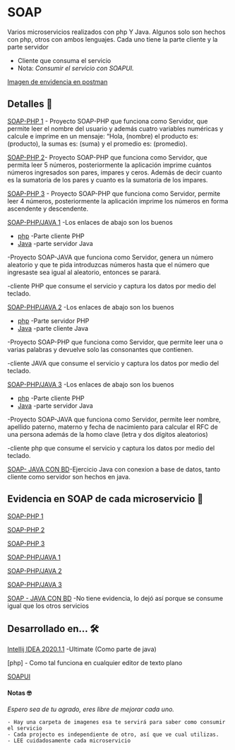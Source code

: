 # SOAP

Varios microservicios realizados con php Y Java.
Algunos solo son hechos con php, otros con ambos lenguajes. 
Cada uno tiene la parte cliente y la parte servidor


  - Cliente que consuma el servicio
  - Nota:  _Consumir el servicio con SOAPUI._

[Imagen de envidencia en postman](https://github.com/UrielRivera2000/XML-RPC2/blob/main/EvidenciaEnPostman.png) 
## Detalles  🚀

[SOAP-PHP 1](https://github.com/UrielRivera2000/SOAP/tree/main/PHP/SOAPEJ1) - Proyecto SOAP-PHP que funciona como Servidor, que permite leer el nombre del usuario y además cuatro variables numéricas y calcule e imprime en un mensaje: “Hola, (nombre) el producto es: (producto), la sumas es: (suma) y el promedio es: (promedio).

[SOAP-PHP 2](https://github.com/UrielRivera2000/SOAP/tree/main/PHP/SOAPEJE2)- Proyecto SOAP-PHP que funciona como Servidor, que permita leer 5 números, posteriormente la aplicación imprime cuántos números ingresados son pares, impares y ceros. Además de decir cuanto es la sumatoria de los pares y cuanto es la sumatoria de los impares.

[SOAP-PHP 3](https://github.com/UrielRivera2000/SOAP/tree/main/PHP/SOAPEJ3) - Proyecto SOAP-PHP que funciona como Servidor, permite leer 4 números, posteriormente la aplicación imprime los números en forma ascendente y descendente.

[SOAP-PHP/JAVA 1](.) -Los enlaces de abajo son los buenos
  - [php](https://github.com/UrielRivera2000/SOAP/tree/main/PHP/SOAPJAVA2) -Parte cliente PHP 
  - [Java](https://github.com/UrielRivera2000/SOAP/tree/main/JAVA/SOAP-JAVA4) -parte servidor Java

-Proyecto SOAP-JAVA que funciona como Servidor, genera un número aleatorio y que te pida introduzcas números hasta que el número que ingresaste sea igual al aleatorio, entonces se parará.

-cliente PHP que consume el servicio y captura los datos por medio del teclado.

[SOAP-PHP/JAVA 2](.) -Los enlaces de abajo son los buenos
  - [php](https://github.com/UrielRivera2000/SOAP/tree/main/PHP/SOAPEJ5) -Parte servidor PHP 
  - [Java](https://github.com/UrielRivera2000/SOAP/tree/main/JAVA/SOAP5) -parte cliente Java

-Proyecto SOAP-PHP que funciona como Servidor, que permite leer una o varias palabras y devuelve solo las consonantes que contienen.

-cliente JAVA que consume el servicio y captura los datos por medio del teclado.

[SOAP-PHP/JAVA 3](.) -Los enlaces de abajo son los buenos
  - [php](https://github.com/UrielRivera2000/SOAP/tree/main/PHP/SOAPJAVA3) -Parte cliente PHP 
  - [Java](https://github.com/UrielRivera2000/SOAP/tree/main/JAVA/SOAP6) -parte servidor Java

-Proyecto SOAP-JAVA que funciona como Servidor, permite leer nombre, apellido paterno, materno y fecha de nacimiento para calcular el RFC de una persona además de la homo clave (letra y dos dígitos aleatorios)

-cliente php que consume el servicio y captura los datos por medio del teclado.

[SOAP- JAVA CON BD](https://github.com/UrielRivera2000/SOAP/tree/main/JAVA/SOAP7)-Ejercicio Java con conexion a base de datos, tanto cliente como servidor son hechos en java.

## Evidencia en SOAP de cada microservicio 📌
[SOAP-PHP 1](https://github.com/UrielRivera2000/SOAP/blob/main/img/EvidenciaSOAPUI1.2.jpg)

[SOAP-PHP 2](https://github.com/UrielRivera2000/SOAP/blob/main/img/EvidenciaSOAPUI2.jpg)

[SOAP-PHP 3](https://github.com/UrielRivera2000/SOAP/blob/main/img/EvidenciaSOAPUI3.jpg)

[SOAP-PHP/JAVA 1](https://github.com/UrielRivera2000/SOAP/blob/main/img/pruebaCorrecta4.jpg)

[SOAP-PHP/JAVA 2](https://github.com/UrielRivera2000/SOAP/blob/main/img/Prueba5.jpg)

[SOAP-PHP/JAVA 3](https://github.com/UrielRivera2000/SOAP/blob/main/img/Prueba%20RFC-SoapUI.jpg)

[SOAP - JAVA CON BD](s) -No tiene evidencia, lo dejó así porque se consume igual que los otros servicios

## Desarrollado en... 🛠️
[Intellij IDEA 2020.1.1](https://www.jetbrains.com/idea/download/#section=windows) -Ultimate (Como parte de java)

[php] - Como tal funciona en cualquier editor de texto plano

[SOAPUI](https://www.soapui.org/downloads/soapui/)


#### Notas  🤓
_Espero sea de tu agrado, eres libre de mejorar cada uno._   

    - Hay una carpeta de imagenes esa te servirá para saber como consumir el servicio
    - Cada projecto es independiente de otro, así que ve cual utilizas.
    - LEE cuidadosamente cada microservicio